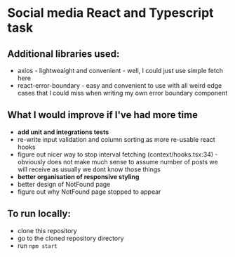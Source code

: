 # Social media React and Typescript task

## Additional libraries used:

- axios - lightweaight and convenient - well, I could just use simple fetch here
- react-error-boundary - easy and convenient to use with all weird edge cases
  that I could miss when writing my own error boundary component

## What I would improve if I've had more time

- **add unit and integrations tests**
- re-write input validation and column sorting as more re-usable react hooks
- figure out nicer way to stop interval fetching (context/hooks.tsx:34) -
  obviously does not make much sense to assume number of posts we will receive
  as usually we dont know those things
- **better organisation of responsive styling**
- better design of NotFound page
- figure out why NotFound page stopped to appear

## To run locally:

- clone this repository
- go to the cloned repository directory
- run `npm start`
